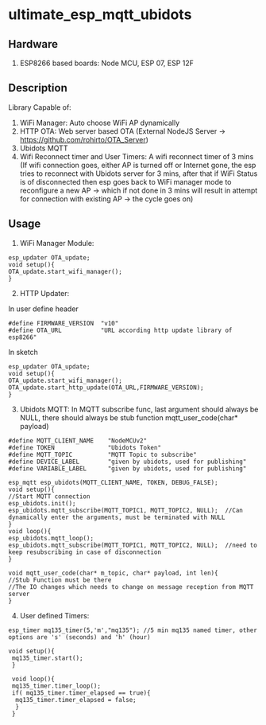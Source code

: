 # ultimate_esp_mqtt_ubidots

## Hardware
1. ESP8266 based boards: Node MCU, ESP 07, ESP 12F

## Description
Library Capable of:
1. WiFi Manager: Auto choose WiFi AP dynamically 
2. HTTP OTA: Web server based OTA (External NodeJS Server -> https://github.com/rohirto/OTA_Server)
3. Ubidots MQTT 
4. Wifi Reconnect timer and User Timers: A wifi reconnect timer of 3 mins (If wifi connection goes, either AP is turned off or Internet gone, the esp tries to reconnect with Ubidots server for 3 mins, after that if WiFi Status is of disconnected then esp goes back to WiFi manager mode to reconfigure a new AP -> which if not done in 3 mins will result in attempt for connection with existing AP -> the cycle goes on)

## Usage 
1. WiFi Manager Module: 
  ```
  esp_updater OTA_update;
  void setup(){
  OTA_update.start_wifi_manager();
  }
  ```
2. HTTP Updater: 
  
  In user define header 
  ```
  #define FIRMWARE_VERSION  "v10"
  #define OTA_URL           "URL according http update library of esp8266"
  ```
  
  In sketch
  ```
  esp_updater OTA_update;
  void setup(){
  OTA_update.start_wifi_manager();
  OTA_update.start_http_update(OTA_URL,FIRMWARE_VERSION);
  }
  ```
3. Ubidots MQTT: In MQTT subscribe func, last argument should always be NULL, there should always be stub function mqtt_user_code(char* payload)
  ```
  #define MQTT_CLIENT_NAME    "NodeMCUv2"
  #define TOKEN               "Ubidots Token"
  #define MQTT_TOPIC          "MQTT Topic to subscribe"
  #define DEVICE_LABEL        "given by ubidots, used for publishing"
  #define VARIABLE_LABEL      "given by ubidots, used for publishing"
  
  esp_mqtt esp_ubidots(MQTT_CLIENT_NAME, TOKEN, DEBUG_FALSE);  
  void setup(){
  //Start MQTT connection
  esp_ubidots.init();
  esp_ubidots.mqtt_subscribe(MQTT_TOPIC1, MQTT_TOPIC2, NULL);  //Can dynamically enter the arguments, must be terminated with NULL
  }
  void loop(){
  esp_ubidots.mqtt_loop();
  esp_ubidots.mqtt_subscribe(MQTT_TOPIC1, MQTT_TOPIC2, NULL);  //need to keep resubscribing in case of disconnection
  }
  
  void mqtt_user_code(char* m_topic, char* payload, int len){
  //Stub Function must be there
  //The IO changes which needs to change on message reception from MQTT server
  }
  ```
4. User defined Timers:
  
  ```
  esp_timer mq135_timer(5,'m',"mq135"); //5 min mq135 named timer, other options are 's' (seconds) and 'h' (hour)
  
  void setup(){
   mq135_timer.start();
   }
   
   void loop(){
   mq135_timer.timer_loop();
   if( mq135_timer.timer_elapsed == true){
    mq135_timer.timer_elapsed = false;
    }
   }
  ```
  
  
  
  
  

  
